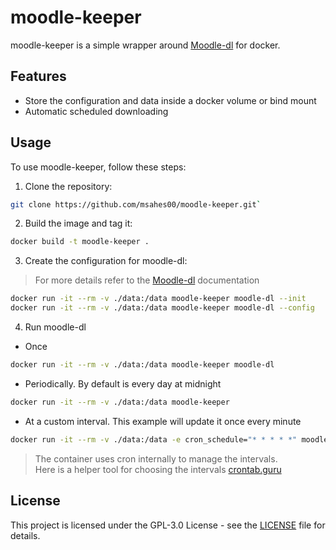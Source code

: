 # moodle-keeper
moodle-keeper is a simple wrapper around [Moodle-dl](https://github.com/C0D3D3V/Moodle-DL) for docker.

## Features
- Store the configuration and data inside a docker volume or bind mount
- Automatic scheduled downloading

## Usage
To use moodle-keeper, follow these steps:

1. Clone the repository:
```sh
git clone https://github.com/msahes00/moodle-keeper.git`
```

2. Build the image and tag it:
```sh
docker build -t moodle-keeper .
```

3. Create the configuration for moodle-dl:
> For more details refer to the [Moodle-dl](https://github.com/C0D3D3V/Moodle-DL#readme) documentation
```sh
docker run -it --rm -v ./data:/data moodle-keeper moodle-dl --init
docker run -it --rm -v ./data:/data moodle-keeper moodle-dl --config
```

4. Run moodle-dl
	
* Once
```sh
docker run -it --rm -v ./data:/data moodle-keeper moodle-dl
```
* Periodically. By default is every day at midnight
```sh
docker run -it --rm -v ./data:/data moodle-keeper
```
* At a custom interval. This example will update it once every minute
```sh
docker run -it --rm -v ./data:/data -e cron_schedule="* * * * *" moodle-keeper
```
> The container uses cron internally to manage the intervals.  
> Here is a helper tool for choosing the intervals [crontab.guru](https://crontab.guru/)

## License
This project is licensed under the GPL-3.0 License - see the [LICENSE](LICENSE) file for details.